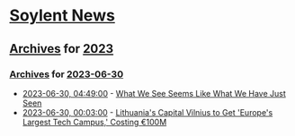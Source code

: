 # [Soylent News](../../../README.md)

## [Archives](../../index.md) for [2023](../index.md)

### [Archives](../../index.md) for [2023-06-30](index.md)

* [2023-06-30, 04:49:00](https://soylentnews.org/article.pl?sid=23/06/29/0445219&from=rss) - [What We See Seems Like What We Have Just Seen](https://soylentnews.org/article.pl?sid=23/06/29/0445219&from=rss)
* [2023-06-30, 00:03:00](https://soylentnews.org/article.pl?sid=23/06/29/0135250&from=rss) - [Lithuania's Capital Vilnius to Get 'Europe's Largest Tech Campus,' Costing €100M](https://soylentnews.org/article.pl?sid=23/06/29/0135250&from=rss)
